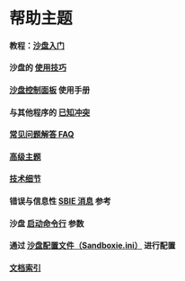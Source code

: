 # 帮助主题

#### 教程：[沙盘入门](GettingStarted.md)

#### 沙盘的 [使用技巧](UsageTips.md) 

#### [沙盘控制面板](SandboxieControl.md) 使用手册

#### 与其他程序的 [已知冲突](KnownConflicts.md)

#### [常见问题解答 FAQ](FrequentlyAskedQuestions.md)

#### [高级主题](AdvancedTopics.md)

#### [技术细节](TechnicalAspects.md)

#### 错误与信息性 [SBIE 消息](SBIEMessages.md) 参考

#### 沙盘 [启动命令行](StartCommandLine.md) 参数

#### 通过 [沙盘配置文件（Sandboxie.ini）](SandboxieIni.md) 进行配置

#### [文档索引](AllPages.md)
